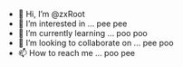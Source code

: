 - 👋 Hi, I’m @zxRoot
- 👀 I’m interested in ... pee pee
- 🌱 I’m currently learning ... poo poo
- 💞️ I’m looking to collaborate on ... pee poo
- 📫 How to reach me ... poo pee

<!---
zxRoot/zxRoot is a ✨ special ✨ repository because its `README.md` (this file) appears on your GitHub profile.
You can click the Preview link to take a look at your changes.
--->

